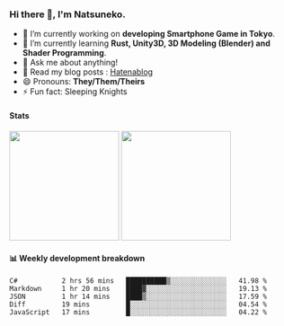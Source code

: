 ### Hi there 👋, I'm Natsuneko.

<!--
**mika-f/mika-f** is a ✨ _special_ ✨ repository because its `README.md` (this file) appears on your GitHub profile.

Here are some ideas to get you started:

- 🔭 I’m currently working on ...
- 🌱 I’m currently learning ...
- 👯 I’m looking to collaborate on ...
- 🤔 I’m looking for help with ...
- 💬 Ask me about ...
- 📫 How to reach me: ...
- 😄 Pronouns: ...
- ⚡ Fun fact: ...
-->

- 🔭 I’m currently working on **developing Smartphone Game in Tokyo**.
- 🌱 I’m currently learning **Rust, Unity3D, 3D Modeling (Blender) and Shader Programming**.
- 💬 Ask me about anything!
- 📝 Read my blog posts : [Hatenablog](https://mikazuki.hatenablog.jp/)
- 😄 Pronouns: **They/Them/Theirs**
- ⚡ Fun fact: Sleeping Knights

#### Stats

<p>
  <img src="https://github-readme-stats.vercel.app/api?username=mika-f" height="195" />
  <img src="https://github-readme-stats.vercel.app/api/top-langs/?username=mika-f&layout=compact" height="195" />
</p>


#### 📊 Weekly development breakdown

<!--START_SECTION:waka-->
```text
C#           2 hrs 56 mins   ██████████▒░░░░░░░░░░░░░░   41.98 % 
Markdown     1 hr 20 mins    ████▓░░░░░░░░░░░░░░░░░░░░   19.13 % 
JSON         1 hr 14 mins    ████▒░░░░░░░░░░░░░░░░░░░░   17.59 % 
Diff         19 mins         █░░░░░░░░░░░░░░░░░░░░░░░░   04.54 % 
JavaScript   17 mins         █░░░░░░░░░░░░░░░░░░░░░░░░   04.22 % 
```
<!--END_SECTION:waka-->
